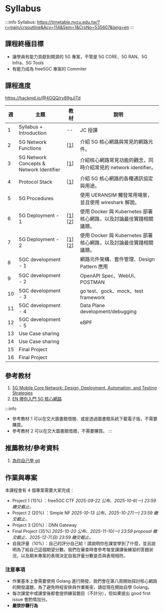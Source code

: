 # Syllabus

:::info
Syllabus: https://timetable.nycu.edu.tw/?r=main/crsoutline&Acy=114&Sem=1&CrsNo=535607&lang=en
:::

## 課程終極目標
- 讓學員有能力貢獻到開源的 5G 專案，不管是 5G CORE、5G RAN、5G Infra、5G Tools
- 有能力成為 free5GC 專案的 Commiter

## 課程進度

https://hackmd.io/@4GQQ/ry89gJjTd

| 週 | 主題 | 教材 | 說明 |
| -- | -------- | -------- | -------- |
| 1 | Syllabus + Introduction | -- | JC 授課 |
| 2 | 5G Network Functions     | [[1]](https://hackmd.io/@cndi2025/B1CuTo0Gll)     | 介紹 5G 核心網路與常見的網路元件。     |
| 3 | 5G Network Concepts & Network Identifier | [[1]](https://hackmd.io/@cndi2025/rkyMMm88xg) | 介紹核心網路常見功能的觀念，同時介紹常見的 network identifier。 |
| 4 | Protocol Stack | [[1]](https://hackmd.io/@cndi2025/S1BM-mULgg) | 介紹 5G 核心網路的各種通訊協定與用途。 |
| 5 | 5G Procedures |  | 使用 UERANSIM 觸發常用場景，並且使用 wireshark 解說。 |
| 6 | 5G Deployment - 1 | [[1]](https://hackmd.io/@cndi2025/H1XDHR28gx) [[2]](https://github.com/ianchen0119/introduction-to-k8s) | 使用 Docker 與 Kubernetes 部署核心網路，以及討論最佳實踐相關議題。 |
| 7 | 5G Deployment - 2 | [[1]](https://hackmd.io/@cndi2025/H1XDHR28gx) [[2]](https://github.com/ianchen0119/introduction-to-k8s) | 使用 Docker 與 Kubernetes 部署核心網路，以及討論最佳實踐相關議題。 |
| 8 | 5GC development - 1 |  | 網路元件架構、套件管理、Design Pattern 應用 |
| 9 | 5GC development - 2 |  | OpenAPI Spec、WebUI、POSTMAN |
| 10 | 5GC development - 3 |  | go test、gock、mock、test framework |
| 11 | 5GC development - 4 |  | Data Plane development/debugging |
| 12 | 5GC development - 5 |  | eBPF |
| 13 | Use Case sharing |  |  |
| 14 | Use Case sharing |  |  |
| 15 | Final Project |  |  |
| 16 | Final Project |  |  |

## 參考教材

1. [5G Mobile Core Network: Design, Deployment, Automation, and Testing Strategies](https://www.tenlong.com.tw/products/9781484264720)
2. [EN 帶你入門 5G 核心網路](https://www.books.com.tw/products/0010970849?srsltid=AfmBOooPp8AyGCq4LX8M9ByPcjcSVHvmUsl8Q_N4xIW7C4j_dphDs7Y4)

:::info
- 參考教材 1 可以在交大圖書館借閱、或是透過圖書館系統下載電子版，不需要購買。
- 參考教材 2 可以在交大圖書館借閱，不需要購買。
:::

## 推薦教材/參考資料

1. [為你自己學 git](https://gitbook.tw/)

## 作業與專案

本課程會有 4 個專案需要大家完成：
- Project 1 (15%) ：free5GC CTF *2025-09-22 公布、2025-10-6(一) 23:59 繳交截止。*
- Project 2 (20%) ：Simple NF *2025-10-13 公布、2025-10-27(一) 23:59 繳交截止。*
- Project 3 (20%)：DNN Gateway
- Final Project (35%) *2025-10-20 公布、2025-11-10(一) 23:59 proposal 繳交截止、2025-12-7(日) 23:59 繳交截止。*
- 自我評量（10%）：自己的評分自己給！請說明你在課堂學到了什麼，並且說明為了給自己這個期望分數。我們在審查時會參考每堂課課後練習的答題狀況，以及期末專案的表現決定自我評量分數是否與表現相符。

### 注意事項
- 作業基本上會需要使用 Golang 進行開發，我們會在第八周開始探討核心網路的開發議題，為了避免時程安排與作業衝突，請從現在開始自學 Golang。
- 每次課堂中或課堂後都會提供練習題目（不計分），但如果提出 good first issue 會酌情加分。
- **嚴禁抄襲行為**